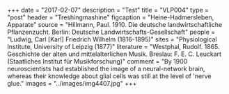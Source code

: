 +++
date = "2017-02-07"
description = "Test"
title = "VLP004"
type = "post"
header = "Treshingmashine"
figcaption = "Heine-Hadmersleben, Apparate"
source = "Hillmann, Paul. 1910. Die deutsche landwirtschaftliche Pflanzenzucht. Berlin: Deutsche Landwirtschafts-Gesellschaft"
people = "Ludwig, Carl [Karl] Friedrich Wilhelm (1816-1895)"
sites = "Physiological Institute, University of Leipzig (1877)"
literature = "Westphal, Rudolf. 1865. Geschichte der alten und mittelalterlichen Musik. Breslau: F. E. C. Leuckart (Staatliches Institut für Musikforschung)"
comment = "By 1900 neuroscientists had established the image of a neural-network brain, whereas their knowledge about glial cells was still at the level of 'nerve glue."
images = "../images/img4407.jpg"
+++
